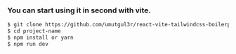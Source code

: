### You can start using it in second with vite.

```bash 
$ git clone https://github.com/umutgul3r/react-vite-tailwindcss-boilerplate.git
$ cd project-name
$ npm install or yarn
$ npm run dev
```

